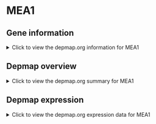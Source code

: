 <h1>MEA1</h1>

<h2>Gene information</h2>
<details>
  <summary>Click to view the depmap.org information for MEA1</summary>
  <iframe src="https://depmap.org/portal/gene/MEA1?tab=about" style="border:none;width:100%;height:800px"></iframe>
</details>

<h2>Depmap overview</h2>
<details>
  <summary>Click to view the depmap.org summary for MEA1</summary>
  <iframe src="https://depmap.org/portal/gene/MEA1?tab=overview" style="border:none;width:100%;height:800px"></iframe>
</details>

<h2>Depmap expression</h2>
<details>
  <summary>Click to view the depmap.org expression data for MEA1</summary>
  <iframe src="https://depmap.org/portal/gene/MEA1?tab=characterization" style="border:none;width:100%;height:800px"></iframe>
</details>


<!--
<h2>Reactome Pathway diagram</h2>
<details>
  <summary>Click to view Reactome pathway for MEA1</summary>
  PNAME
</details>
-->


